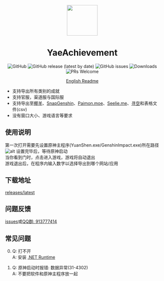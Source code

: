 ﻿<div align="center"><img width="100" src="https://github.com/HolographicHat/YaeAchievement/blob/master/icon.ico">

# YaeAchievement

![GitHub](https://img.shields.io/badge/License-GPL--3.0-brightgreen?style=flat-square) ![GitHub release (latest by date)](https://img.shields.io/github/v/release/HolographicHat/YaeAchievement?color=brightgreen&label=Release&style=flat-square) ![GitHub issues](https://img.shields.io/github/issues/HolographicHat/YaeAchievement?label=Issues&style=flat-square) ![Downloads](https://img.shields.io/github/downloads/HolographicHat/YaeAchievement/total?color=brightgreen&label=Downloads&style=flat-square) ![PRs Welcome](https://img.shields.io/badge/PRs-welcome-brightgreen.svg?style=flat-square)

[English Readme](https://github.com/HolographicHat/YaeAchievement/blob/master/README_EN.md)
</div>



- 支持导出所有类别的成就
- 支持官服，渠道服与国际服
- 支持导出至[椰羊](https://cocogoat.work/achievement)、[SnapGenshin](https://github.com/DGP-Studio/Snap.Genshin)、[Paimon.moe](https://paimon.moe/achievement/)、[Seelie.me](https://seelie.me/achievements)、[寻空](https://github.com/xunkong/xunkong)和表格文件(csv)
- 没有窗口大小、游戏语言等要求

## 使用说明
第一次打开需要先设置原神主程序(YuanShen.exe/GenshinImpact.exe)所在路径
![alt](https://upload-bbs.mihoyo.com/upload/2022/04/06/165631158/e540a5a6d50cd5fdee19665435548e00_514247033566841954.jpg)
设置完毕后，等待原神启动   
当你看到门时，点击进入游戏，游戏将自动退出   
游戏退出后，在程序内输入数字以选择导出到哪个网站/应用

## 下载地址
[releases/latest](https://github.com/HolographicHat/YaeAchievement/releases/latest)

## 问题反馈
[issues](https://github.com/HolographicHat/YaeAchievement/issues)或[QQ群: 913777414](https://qm.qq.com/cgi-bin/qm/qr?k=9UGz-chQVTjZa4b82RA_A41vIcBVNpms&jump_from=webapi)

## 常见问题
0. Q: 打不开   
   A: 安装 [.NET Runtime](https://dotnet.microsoft.com/en-us/download/dotnet/thank-you/runtime-6.0.7-windows-x64-installer)

1. Q: 原神启动时报错: 数据异常(31-4302)   
   A: 不要把软件和原神主程序放一起   
